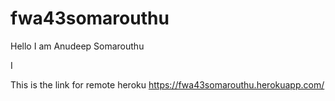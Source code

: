 # fwa43somarouthu

Hello I am Anudeep Somarouthu

I 

This is the link for remote heroku https://fwa43somarouthu.herokuapp.com/


